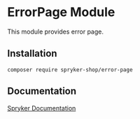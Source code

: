# ErrorPage Module

This module provides error page.

## Installation

```
composer require spryker-shop/error-page
```

## Documentation

[Spryker Documentation](https://academy.spryker.com)

